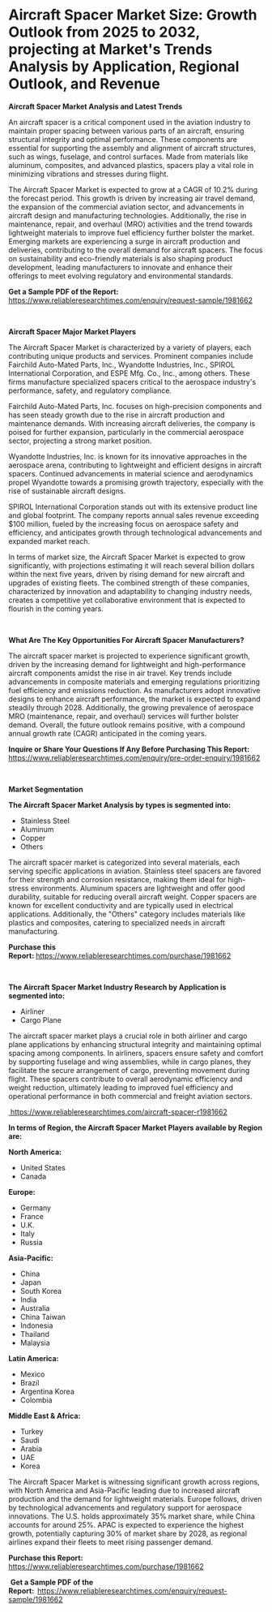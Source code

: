 <p><h1>Aircraft Spacer Market Size: Growth Outlook from 2025 to 2032, projecting at Market's Trends Analysis by Application, Regional Outlook, and Revenue</h1></p><p><strong>Aircraft Spacer Market Analysis and Latest Trends</strong></p>
<p><p>An aircraft spacer is a critical component used in the aviation industry to maintain proper spacing between various parts of an aircraft, ensuring structural integrity and optimal performance. These components are essential for supporting the assembly and alignment of aircraft structures, such as wings, fuselage, and control surfaces. Made from materials like aluminum, composites, and advanced plastics, spacers play a vital role in minimizing vibrations and stresses during flight.</p><p>The Aircraft Spacer Market is expected to grow at a CAGR of 10.2% during the forecast period. This growth is driven by increasing air travel demand, the expansion of the commercial aviation sector, and advancements in aircraft design and manufacturing technologies. Additionally, the rise in maintenance, repair, and overhaul (MRO) activities and the trend towards lightweight materials to improve fuel efficiency further bolster the market. Emerging markets are experiencing a surge in aircraft production and deliveries, contributing to the overall demand for aircraft spacers. The focus on sustainability and eco-friendly materials is also shaping product development, leading manufacturers to innovate and enhance their offerings to meet evolving regulatory and environmental standards.</p></p>
<p><strong>Get a Sample PDF of the Report:&nbsp;</strong> <a href="https://www.reliableresearchtimes.com/enquiry/request-sample/1981662?utm_campaign=2201&utm_medium=2&utm_source=Github&utm_content=ia&utm_term=12042025&utm_id=aircraft-spacer">https://www.reliableresearchtimes.com/enquiry/request-sample/1981662</a></p>
<p>&nbsp;</p>
<p><strong>Aircraft Spacer Major Market Players</strong></p>
<p><p>The Aircraft Spacer Market is characterized by a variety of players, each contributing unique products and services. Prominent companies include Fairchild Auto-Mated Parts, Inc., Wyandotte Industries, Inc., SPIROL International Corporation, and ESPE Mfg. Co., Inc., among others. These firms manufacture specialized spacers critical to the aerospace industry's performance, safety, and regulatory compliance.</p><p>Fairchild Auto-Mated Parts, Inc. focuses on high-precision components and has seen steady growth due to the rise in aircraft production and maintenance demands. With increasing aircraft deliveries, the company is poised for further expansion, particularly in the commercial aerospace sector, projecting a strong market position.</p><p>Wyandotte Industries, Inc. is known for its innovative approaches in the aerospace arena, contributing to lightweight and efficient designs in aircraft spacers. Continued advancements in material science and aerodynamics propel Wyandotte towards a promising growth trajectory, especially with the rise of sustainable aircraft designs.</p><p>SPIROL International Corporation stands out with its extensive product line and global footprint. The company reports annual sales revenue exceeding $100 million, fueled by the increasing focus on aerospace safety and efficiency, and anticipates growth through technological advancements and expanded market reach.</p><p>In terms of market size, the Aircraft Spacer Market is expected to grow significantly, with projections estimating it will reach several billion dollars within the next five years, driven by rising demand for new aircraft and upgrades of existing fleets. The combined strength of these companies, characterized by innovation and adaptability to changing industry needs, creates a competitive yet collaborative environment that is expected to flourish in the coming years.</p></p>
<p>&nbsp;</p>
<p><strong>What Are The Key Opportunities For Aircraft Spacer Manufacturers?</strong></p>
<p><p>The aircraft spacer market is projected to experience significant growth, driven by the increasing demand for lightweight and high-performance aircraft components amidst the rise in air travel. Key trends include advancements in composite materials and emerging regulations prioritizing fuel efficiency and emissions reduction. As manufacturers adopt innovative designs to enhance aircraft performance, the market is expected to expand steadily through 2028. Additionally, the growing prevalence of aerospace MRO (maintenance, repair, and overhaul) services will further bolster demand. Overall, the future outlook remains positive, with a compound annual growth rate (CAGR) anticipated in the coming years.</p></p>
<p><strong>Inquire or Share Your Questions If Any Before Purchasing This Report:</strong> <a href="https://www.reliableresearchtimes.com/enquiry/pre-order-enquiry/1981662?utm_campaign=2201&utm_medium=2&utm_source=Github&utm_content=ia&utm_term=12042025&utm_id=aircraft-spacer">https://www.reliableresearchtimes.com/enquiry/pre-order-enquiry/1981662</a></p>
<p>&nbsp;</p>
<p><strong>Market Segmentation</strong></p>
<p><strong>The Aircraft Spacer Market Analysis by types is segmented into:</strong></p>
<p><ul><li>Stainless Steel</li><li>Aluminum</li><li>Copper</li><li>Others</li></ul></p>
<p><p>The aircraft spacer market is categorized into several materials, each serving specific applications in aviation. Stainless steel spacers are favored for their strength and corrosion resistance, making them ideal for high-stress environments. Aluminum spacers are lightweight and offer good durability, suitable for reducing overall aircraft weight. Copper spacers are known for excellent conductivity and are typically used in electrical applications. Additionally, the "Others" category includes materials like plastics and composites, catering to specialized needs in aircraft manufacturing.</p></p>
<p><strong>Purchase this Report:&nbsp;</strong><a href="https://www.reliableresearchtimes.com/purchase/1981662?utm_campaign=2201&utm_medium=2&utm_source=Github&utm_content=ia&utm_term=12042025&utm_id=aircraft-spacer">https://www.reliableresearchtimes.com/purchase/1981662</a></p>
<p>&nbsp;</p>
<p><strong>The Aircraft Spacer Market Industry Research by Application is segmented into:</strong></p>
<p><ul><li>Airliner</li><li>Cargo Plane</li></ul></p>
<p><p>The aircraft spacer market plays a crucial role in both airliner and cargo plane applications by enhancing structural integrity and maintaining optimal spacing among components. In airliners, spacers ensure safety and comfort by supporting fuselage and wing assemblies, while in cargo planes, they facilitate the secure arrangement of cargo, preventing movement during flight. These spacers contribute to overall aerodynamic efficiency and weight reduction, ultimately leading to improved fuel efficiency and operational performance in both commercial and freight aviation sectors.</p></p>
<p><a href="https://www.reliableresearchtimes.com/aircraft-spacer-r1981662?utm_campaign=2201&utm_medium=2&utm_source=Github&utm_content=ia&utm_term=12042025&utm_id=aircraft-spacer">&nbsp;https://www.reliableresearchtimes.com/aircraft-spacer-r1981662</a></p>
<p><strong>In terms of Region, the Aircraft Spacer Market Players available by Region are:</strong></p>
<p>
    <p> <strong> North America: </strong>
        <ul>
            <li>United States</li>
            <li>Canada</li>
        </ul>
        </p> 
    <p> <strong> Europe: </strong>
        <ul>
            <li>Germany</li>
            <li>France</li>
            <li>U.K.</li>
            <li>Italy</li>
            <li>Russia</li>
        </ul>
        </p> 
    <p> <strong> Asia-Pacific: </strong>
        <ul>
            <li>China</li>
            <li>Japan</li>
            <li>South Korea</li>
            <li>India</li>
            <li>Australia</li>
            <li>China Taiwan</li>
            <li>Indonesia</li>
            <li>Thailand</li>
            <li>Malaysia</li>
        </ul>
        </p> 
    <p> <strong> Latin America: </strong>
        <ul>
            <li>Mexico</li>
            <li>Brazil</li>
            <li>Argentina Korea</li>
            <li>Colombia</li>
        </ul>
        </p> 
    <p> <strong> Middle East & Africa: </strong>
        <ul>
            <li>Turkey</li>
            <li>Saudi</li>
            <li>Arabia</li>
            <li>UAE</li>
            <li>Korea</li>
        </ul>
    </p>
    </p>
<p><p>The Aircraft Spacer Market is witnessing significant growth across regions, with North America and Asia-Pacific leading due to increased aircraft production and the demand for lightweight materials. Europe follows, driven by technological advancements and regulatory support for aerospace innovations. The U.S. holds approximately 35% market share, while China accounts for around 25%. APAC is expected to experience the highest growth, potentially capturing 30% of market share by 2028, as regional airlines expand their fleets to meet rising passenger demand.</p></p>
<p><strong>Purchase this Report: </strong><a href="https://www.reliableresearchtimes.com/purchase/1981662?utm_campaign=2201&utm_medium=2&utm_source=Github&utm_content=ia&utm_term=12042025&utm_id=aircraft-spacer">https://www.reliableresearchtimes.com/purchase/1981662</a></p>
<p>&nbsp;<strong>Get a Sample PDF of the Report:&nbsp;&nbsp;</strong><a href="https://www.reliableresearchtimes.com/enquiry/request-sample/1981662?utm_campaign=2201&utm_medium=2&utm_source=Github&utm_content=ia&utm_term=12042025&utm_id=aircraft-spacer">https://www.reliableresearchtimes.com/enquiry/request-sample/1981662</a></p>
<p><strong></strong></p>
<p><p></p><p></p><p></p></p>